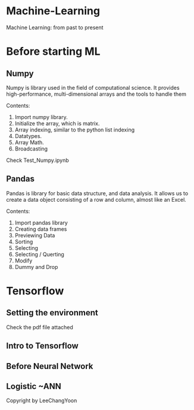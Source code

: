 # Machine-Learning
Machine Learning: from past to present

Before starting ML
==================

Numpy
-----
Numpy is library used in the field of computational science. 
It provides high-performance, multi-dimensional arrays and the tools to handle them

Contents:

1. Import numpy library.
2. Initialize the array, which is matrix.
3. Array indexing, similar to the python list indexing
4. Datatypes.
5. Array Math.
6. Broadcasting

Check Test_Numpy.ipynb

Pandas
------
Pandas is library for basic data structure, and data analysis.
It allows us to create a data object consisting of a row and column, almost like an Excel.

Contents:

1. Import pandas library
2. Creating data frames
3. Previewing Data
4. Sorting
5. Selecting 
6. Selecting / Querting
7. Modify
8. Dummy and Drop

Tensorflow
==========

Setting the environment
-----------------------
Check the pdf file attached

Intro to Tensorflow
-------------------

Before Neural Network
---------------------

Logistic ~ANN
-------------


Copyright by LeeChangYoon
